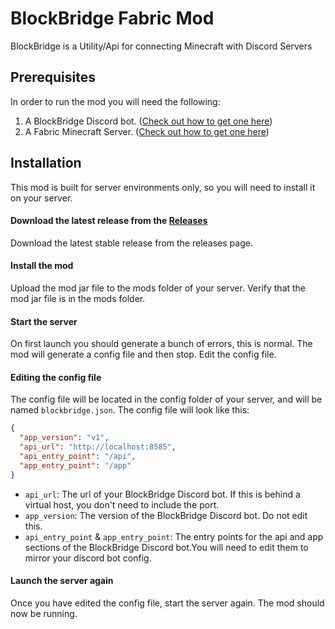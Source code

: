 # BlockBridge Fabric Mod #
BlockBridge is a Utility/Api for connecting Minecraft with Discord Servers

## Prerequisites ##
In order to run the mod you will need the following:
1) A BlockBridge Discord bot. ([Check out how to get one here](https://github.com/Block-Bridge/block_bridge_discord))
2) A Fabric Minecraft Server. ([Check out how to get one here](https://fabricmc.net/))

## Installation ##
This mod is built for server environments only, so you will need to install it on your server.

#### Download the latest release from the [Releases](https://ci.vanillaflux.com)
Download the latest stable release from the releases page.

#### Install the mod
Upload the mod jar file to the mods folder of your server. Verify that the mod jar file is in the mods folder.

#### Start the server
On first launch you should generate a bunch of errors, this is normal. The mod will generate a config file and then stop. Edit the config file.

#### Editing the config file
The config file will be located in the config folder of your server, and will be named `blockbridge.json`. The config file will look like this:
```json
{
  "app_version": "v1",
  "api_url": "http://localhost:8585",
  "api_entry_point": "/api",
  "app_entry_point": "/app"
}
```
* `api_url`: The url of your BlockBridge Discord bot. If this is behind a virtual host, you don't need to include the port.
* `app_version`: The version of the BlockBridge Discord bot. Do not edit this.
* `api_entry_point` & `app_entry_point`: The entry points for the api and app sections of the BlockBridge Discord bot.You will need to edit them to mirror your discord bot config.

#### Launch the server again
Once you have edited the config file, start the server again. The mod should now be running.